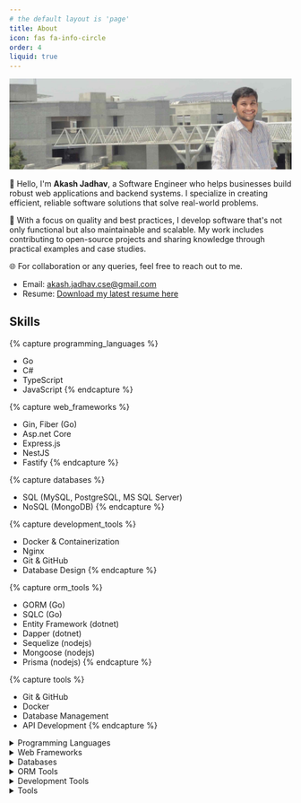 ```yaml
---
# the default layout is 'page'
title: About
icon: fas fa-info-circle
order: 4
liquid: true
---
```


![banner](/assets/img/about/akash.jpg)

👋 Hello, I'm **Akash Jadhav**, a Software Engineer who helps businesses build robust web applications and backend systems. I specialize in creating efficient, reliable software solutions that solve real-world problems.

🚀 With a focus on quality and best practices, I develop software that's not only functional but also maintainable and scalable. My work includes contributing to open-source projects and sharing knowledge through practical examples and case studies.

🌐 For collaboration or any queries, feel free to reach out to me.

- Email: [akash.jadhav.cse@gmail.com](mailto:akash.jadhav.cse@gmail.com)
- Resume: [Download my latest resume here](https://gambitier-resume.netlify.app)

## Skills

{% capture programming_languages %}
- Go
- C#
- TypeScript
- JavaScript
{% endcapture %}

{% capture web_frameworks %}
- Gin, Fiber (Go)
- Asp.net Core
- Express.js
- NestJS
- Fastify
{% endcapture %}

{% capture databases %}
- SQL (MySQL, PostgreSQL, MS SQL Server)
- NoSQL (MongoDB)
{% endcapture %}

{% capture development_tools %}
- Docker & Containerization
- Nginx
- Git & GitHub
- Database Design
{% endcapture %}

{% capture orm_tools %}
- GORM (Go)
- SQLC (Go)
- Entity Framework (dotnet)
- Dapper (dotnet)
- Sequelize (nodejs)
- Mongoose (nodejs)
- Prisma (nodejs)
{% endcapture %}

{% capture tools %}
- Git & GitHub
- Docker
- Database Management
- API Development
{% endcapture %}

<details>
<summary>Programming Languages</summary>

{{ programming_languages | markdownify }}
</details>

<details>
<summary>Web Frameworks</summary>

{{ web_frameworks | markdownify }}
</details>

<details>
<summary>Databases</summary>

{{ databases | markdownify }}
</details>

<details>
<summary>ORM Tools</summary>

{{ orm_tools | markdownify }}
</details>

<details>
<summary>Development Tools</summary>

{{ development_tools | markdownify }}
</details>

<details>
<summary>Tools</summary>

{{ tools | markdownify }}
</details>
